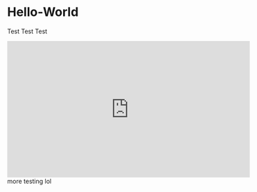 # Hello-World
Test
Test
Test
<iframe width="560" height="315" src="https://www.youtube.com/embed/hrs8omWYN_0" frameborder="0" allowfullscreen></iframe>
more testing 
lol

